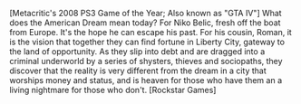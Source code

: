 [Metacritic's 2008 PS3 Game of the Year; Also known as "GTA IV"] What does the American Dream mean today? For Niko Belic, fresh off the boat from Europe. It's the hope he can escape his past. For his cousin, Roman, it is the vision that together they can find fortune in Liberty City, gateway to the land of opportunity. As they slip into debt and are dragged into a criminal underworld by a series of shysters, thieves and sociopaths, they discover that the reality is very different from the dream in a city that worships money and status, and is heaven for those who have them an a living nightmare for those who don't. [Rockstar Games]
